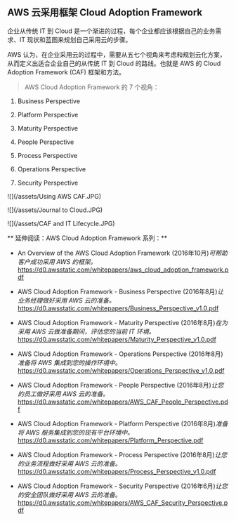 ## AWS 云采用框架 Cloud Adoption Framework

企业从传统 IT 到 Cloud 是一个渐进的过程，每个企业都应该根据自己的业务需求、IT 现状和蓝图来规划自己采用云的步骤。

AWS 认为，在企业采用云的过程中，需要从五七个视角来考虑和规划云化方案，从而定义出适合企业自己的从传统 IT 到 Cloud 的路线。也就是 AWS 的 Cloud Adoption Framework \(CAF\) 框架和方法。

> AWS Cloud Adoption Framework  的 7 个视角：

1. Business Perspective

2. Platform Perspective

3. Maturity Perspective

4. People Perspective

5. Process Perspective

6. Operations Perspective

7. Security Perspective

![](/assets/Using AWS CAF.JPG)

![](/assets/Journal to Cloud.JPG)

![](/assets/CAF and IT Lifecycle.JPG)

** 延伸阅读：AWS Cloud Adoption Framework 系列：**

* An Overview of the AWS Cloud Adoption Framework \(2016年10月\)_可帮助客户成功采用 AWS 的框架。_ https://d0.awsstatic.com/whitepapers/aws_cloud_adoption_framework.pdf

* AWS Cloud Adoption Framework - Business Perspective \(2016年8月\)_让业务经理做好采用 AWS 云的准备。_ https://d0.awsstatic.com/whitepapers/Business_Perspective_v1.0.pdf

* AWS Cloud Adoption Framework - Maturity Perspective \(2016年8月\)_在为采用 AWS 云做准备期间，评估您的当前 IT 环境。_ https://d0.awsstatic.com/whitepapers/Maturity_Perspective_v1.0.pdf

* AWS Cloud Adoption Framework - Operations Perspective \(2016年8月\)_准备将 AWS 集成到您的操作环境中。_
https://d0.awsstatic.com/whitepapers/Operations_Perspective_v1.0.pdf

* AWS Cloud Adoption Framework - People Perspective \(2016年8月\)_让您的员工做好采用 AWS 云的准备。_ https://d0.awsstatic.com/whitepapers/AWS_CAF_People_Perspective.pdf

* AWS Cloud Adoption Framework - Platform Perspective \(2016年8月\)_准备将 AWS 服务集成到您的现有平台环境中。_ https://d0.awsstatic.com/whitepapers/Platform_Perspective.pdf

* AWS Cloud Adoption Framework - Process Perspective \(2016年8月\)_让您的业务流程做好采用 AWS 云的准备。_
https://d0.awsstatic.com/whitepapers/Process_Perspective_v1.0.pdf

* AWS Cloud Adoption Framework - Security Perspective \(2016年6月\)_让您的安全团队做好采用 AWS 云的准备。_ https://d0.awsstatic.com/whitepapers/AWS_CAF_Security_Perspective.pdf



